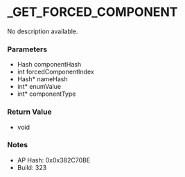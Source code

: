 # _GET_FORCED_COMPONENT

No description available.

### Parameters
* Hash componentHash
* int forcedComponentIndex
* Hash* nameHash
* int* enumValue
* int* componentType

### Return Value
* void

### Notes
* AP Hash: 0x0x382C70BE
* Build: 323

